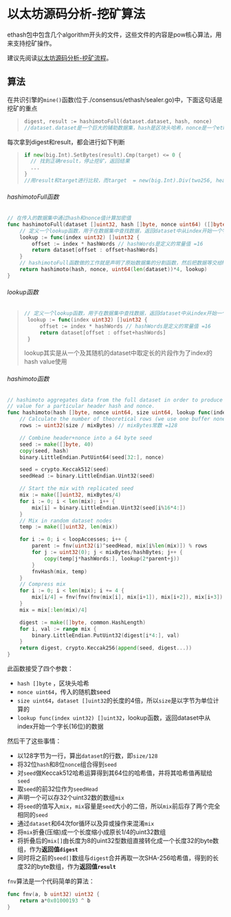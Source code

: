 

# 以太坊源码分析-挖矿算法

ethash包中包含几个algorithm开头的文件，这些文件的内容是pow核心算法，用来支持挖矿操作。

建议先阅读[以太坊源码分析-挖矿流程](./以太坊源码分析-挖矿流程.md)。

## 算法

在共识引擎的`mine()`函数(位于./consensus/ethash/sealer.go)中，下面这句话是挖矿的重点

> ```go
> digest, result := hashimotoFull(dataset.dataset, hash, nonce)
> //dataset.dataset是一个巨大的辅助数据集，hash是区块头哈希，nonce是一个ethash.rand.Int63()生成的非负64位随机数，也称为seed
> ```

每次拿到digest和result，都会进行如下判断

> ```go
> if new(big.Int).SetBytes(result).Cmp(target) <= 0 {
>   // 找到正确result，停止挖矿，返回结果
>   ...
> }
> //用result和target进行比较，而target  = new(big.Int).Div(two256, header.Difficulty)就是用区块头的难度值计算出来的。所以，我们可以通过调整Difficulty值，来控制pow运算难度，生成正确nonce的难度，达到pow工作量可控的目标。
> ```

###### hashimotoFull函数

```go
// 在传入的数据集中通过hash和nonce值计算加密值
func hashimotoFull(dataset []uint32, hash []byte, nonce uint64) ([]byte, []byte) {
    // 定义一个lookup函数，用于在数据集中查找数据，返回dataset中从index开始一个字长(16位)的数据
	lookup := func(index uint32) []uint32 {
		offset := index * hashWords // hashWords是定义的常量值 =16
		return dataset[offset : offset+hashWords]
	}
	// hashimotoFull函数做的工作就是声明了原始数据集的分割函数，然后把数据等交给hashimoto函数。
	return hashimoto(hash, nonce, uint64(len(dataset))*4, lookup)
}
```

###### lookup函数

>  ```go
>  // 定义一个lookup函数，用于在数据集中查找数据，返回dataset中从index开始一个字长(16位)的数据
> 	lookup := func(index uint32) []uint32 {
> 		offset := index * hashWords // hashWords是定义的常量值 =16
> 		return dataset[offset : offset+hashWords]
> 	}
>  ```
>
> lookup其实是从一个及其随机的dataset中取定长的片段作为了index的hash value使用

###### hashimoto函数

```go
// hashimoto aggregates data from the full dataset in order to produce our final
// value for a particular header hash and nonce.
func hashimoto(hash []byte, nonce uint64, size uint64, lookup func(index uint32) []uint32) ([]byte, []byte) {
	// Calculate the number of theoretical rows (we use one buffer nonetheless)
	rows := uint32(size / mixBytes) // mixBytes常数 =128

	// Combine header+nonce into a 64 byte seed
	seed := make([]byte, 40)
	copy(seed, hash)
	binary.LittleEndian.PutUint64(seed[32:], nonce)

	seed = crypto.Keccak512(seed)
	seedHead := binary.LittleEndian.Uint32(seed)

	// Start the mix with replicated seed
	mix := make([]uint32, mixBytes/4)
	for i := 0; i < len(mix); i++ {
		mix[i] = binary.LittleEndian.Uint32(seed[i%16*4:])
	}
	// Mix in random dataset nodes
	temp := make([]uint32, len(mix))

	for i := 0; i < loopAccesses; i++ {
		parent := fnv(uint32(i)^seedHead, mix[i%len(mix)]) % rows
		for j := uint32(0); j < mixBytes/hashBytes; j++ {
			copy(temp[j*hashWords:], lookup(2*parent+j))
		}
		fnvHash(mix, temp)
	}
	// Compress mix
	for i := 0; i < len(mix); i += 4 {
		mix[i/4] = fnv(fnv(fnv(mix[i], mix[i+1]), mix[i+2]), mix[i+3])
	}
	mix = mix[:len(mix)/4]

	digest := make([]byte, common.HashLength)
	for i, val := range mix {
		binary.LittleEndian.PutUint32(digest[i*4:], val)
	}
	return digest, crypto.Keccak256(append(seed, digest...))
}
```

此函数接受了四个参数：

+ `hash []byte` ，区块头哈希
+ `nonce uint64`，传入的随机数seed
+ `size uint64`，`dataset []uint32`的长度的4倍，所以`size`是以字节为单位计算的
+ `lookup func(index uint32) []uint32`，lookup函数，返回dataset中从index开始一个字长(16位)的数据

然后干了这些事情：

+ 以128字节为一行，算出`dataset`的行数，即`size/128`
+ 将32位`hash`和8位`nonce`组合得到`seed`
+ 对`seed`做Keccak512哈希运算得到其64位的哈希值，并将其哈希值再赋给`seed`
+ 取`seed`的前32位作为`seedHead`
+ 声明一个可以存32个uint32数的数组`mix`
+ 将`seed`的值写入`mix`，`mix`容量是`seed`大小的二倍，所以`mix`前后存了两个完全相同的`seed`
+ 通过`dataset`和64次for循环以及异或操作来混淆`mix`
+ 将`mix`折叠(压缩)成一个长度缩小成原长1/4的uint32数组
+ 将折叠后的`mix[]`由长度为8的uint32型数组直接转化成一个长度32的byte数组，作为**返回值`digest`**
+ 同时将之前的`seed[]`数组与`digest`合并再取一次SHA-256哈希值，得到的长度32的byte数组，作为**返回值`result`**

`fnv`算法是一个代码简单的算法：

```go
func fnv(a, b uint32) uint32 {
	return a*0x01000193 ^ b
}
```



